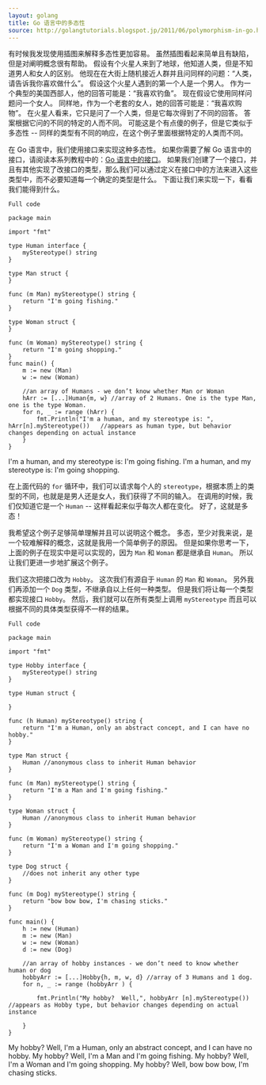 ```yaml
---
layout: golang
title: Go 语言中的多态性
source: http://golangtutorials.blogspot.jp/2011/06/polymorphism-in-go.html
---
```


有时候我发现使用插图来解释多态性更加容易。
虽然插图看起来简单且有缺陷，但是对阐明概念很有帮助。
假设有个火星人来到了地球，他知道人类，但是不知道男人和女人的区别。
他现在在大街上随机接近人群并且问同样的问题：“人类，请告诉我你喜欢做什么”。
假设这个火星人遇到的第一个人是一个男人。
作为一个典型的美国西部人，他的回答可能是：“我喜欢钓鱼”。
现在假设它使用同样问题问一个女人。
同样地，作为一个老套的女人，她的回答可能是：“我喜欢购物”。
在火星人看来，它只是问了一个人类，但是它每次得到了不同的回答。
答案根据它问的不同的特定的人而不同。
可能这是个有点傻的例子，但是它类似于多态性 -- 同样的类型有不同的响应，在这个例子里面根据特定的人类而不同。

在 Go 语言中，我们使用接口来实现这种多态性。
如果你需要了解 Go 语言中的接口，请阅读本系列教程中的：[Go 语言中的接口](/golang_tutorials/interfaces-in-go.html)。
如果我们创建了一个接口，并且有其他实现了改接口的类型，那么我们可以通过定义在接口中的方法来进入这些类型中，而不必要知道每一个确定的类型是什么。
下面让我们来实现一下，看看我们能得到什么。

`Full code`

    package main

    import "fmt"

    type Human interface {
        myStereotype() string
    }

    type Man struct {
    }

    func (m Man) myStereotype() string {
        return "I'm going fishing."
    }

    type Woman struct {
    }

    func (m Woman) myStereotype() string {
        return "I'm going shopping."
    }
    func main() {
        m := new (Man)
        w := new (Woman)

        //an array of Humans - we don’t know whether Man or Woman
        hArr := [...]Human{m, w} //array of 2 Humans. One is the type Man, one is the type Woman.
        for n, _ := range (hArr) {
            fmt.Println("I'm a human, and my stereotype is: ", hArr[n].myStereotype())   //appears as human type, but behavior changes depending on actual instance
        }
    }

<p class="correct">
I'm a human, and my stereotype is: I'm going fishing.
I'm a human, and my stereotype is: I'm going shopping.
</p>

在上面代码的 `for` 循环中，我们可以请求每个人的 `stereotype`，根据本质上的类型的不同，也就是是男人还是女人，我们获得了不同的输入。
在调用的时候，我们仅知道它是一个 `Human` -- 这样看起来似乎每次人都在变化。
好了，这就是多态！

我希望这个例子足够简单理解并且可以说明这个概念。
多态，至少对我来说，是一个较难解释的概念，这就是我用一个简单例子的原因。
但是如果你思考一下，上面的例子在现实中是可以实现的，因为 `Man` 和 `Woman` 都是继承自 `Human`。
所以让我们更进一步地扩展这个例子。

我们这次把接口改为 `Hobby`。
这次我们有源自于 `Human` 的 `Man` 和 `Woman`。
另外我们再添加一个 `Dog` 类型，不继承自以上任何一种类型。
但是我们将让每一个类型都实现接口 `Hobby`。
然后，我们就可以在所有类型上调用 `myStereotype` 而且可以根据不同的具体类型获得不一样的结果。

`Full code`

    package main

    import "fmt"

    type Hobby interface {
        myStereotype() string
    }

    type Human struct {

    }

    func (h Human) myStereotype() string {
        return "I'm a Human, only an abstract concept, and I can have no hobby."
    }

    type Man struct {
        Human //anonymous class to inherit Human behavior
    }

    func (m Man) myStereotype() string {
        return "I'm a Man and I'm going fishing."
    }

    type Woman struct {
        Human //anonymous class to inherit Human behavior
    }

    func (m Woman) myStereotype() string {
        return "I'm a Woman and I'm going shopping."
    }

    type Dog struct {
        //does not inherit any other type
    }

    func (m Dog) myStereotype() string {
        return "bow bow bow, I'm chasing sticks."
    }

    func main() {
        h := new (Human)
        m := new (Man)
        w := new (Woman)
        d := new (Dog)

        //an array of hobby instances - we don’t need to know whether human or dog
        hobbyArr := [...]Hobby{h, m, w, d} //array of 3 Humans and 1 dog.
        for n, _ := range (hobbyArr ) {

            fmt.Println("My hobby?  Well,", hobbyArr [n].myStereotype())  //appears as Hobby type, but behavior changes depending on actual instance

        }
    }

<p class="correct">
My hobby? Well, I'm a Human, only an abstract concept, and I can have no hobby.
My hobby? Well, I'm a Man and I'm going fishing.
My hobby? Well, I'm a Woman and I'm going shopping.
My hobby? Well, bow bow bow, I'm chasing sticks.
</p>

